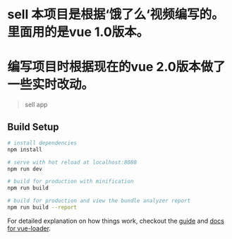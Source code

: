 # sell 本项目是根据‘饿了么‘视频编写的。里面用的是vue 1.0版本。
# 编写项目时根据现在的vue 2.0版本做了一些实时改动。

> sell app

## Build Setup

``` bash
# install dependencies
npm install

# serve with hot reload at localhost:8080
npm run dev

# build for production with minification
npm run build

# build for production and view the bundle analyzer report
npm run build --report
```

For detailed explanation on how things work, checkout the [guide](http://vuejs-templates.github.io/webpack/) and [docs for vue-loader](http://vuejs.github.io/vue-loader).
